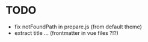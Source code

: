 # TODO

* fix notFoundPath in prepare.js (from default theme)
* extract title ... (frontmatter in vue files ?!?)

